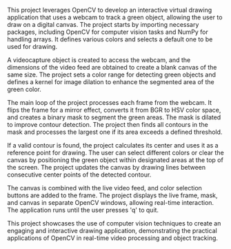 This project leverages OpenCV to develop an interactive virtual drawing application that uses a webcam to track a green object, allowing the user to draw on a digital canvas. The project starts by importing necessary packages, including OpenCV for computer vision tasks and NumPy for handling arrays. It defines various colors and selects a default one to be used for drawing.

A videocapture object is created to access the webcam, and the dimensions of the video feed are obtained to create a blank canvas of the same size. The project sets a color range for detecting green objects and defines a kernel for image dilation to enhance the segmented area of the green color.

The main loop of the project processes each frame from the webcam. It flips the frame for a mirror effect, converts it from BGR to HSV color space, and creates a binary mask to segment the green areas. The mask is dilated to improve contour detection. The project then finds all contours in the mask and processes the largest one if its area exceeds a defined threshold.

If a valid contour is found, the project calculates its center and uses it as a reference point for drawing. The user can select different colors or clear the canvas by positioning the green object within designated areas at the top of the screen. The project updates the canvas by drawing lines between consecutive center points of the detected contour.

The canvas is combined with the live video feed, and color selection buttons are added to the frame. The project displays the live frame, mask, and canvas in separate OpenCV windows, allowing real-time interaction. The application runs until the user presses 'q' to quit.

This project showcases the use of computer vision techniques to create an engaging and interactive drawing application, demonstrating the practical applications of OpenCV in real-time video processing and object tracking.
